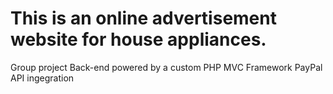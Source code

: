 # This is an online advertisement website for house appliances. 

Group project
Back-end powered by a custom PHP MVC Framework
PayPal API ingegration
